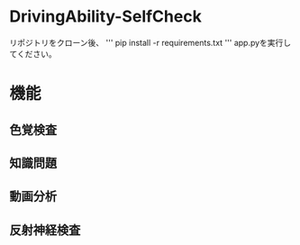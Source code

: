 # DrivingAbility-SelfCheck
リポジトリをクローン後、
'''
pip install -r requirements.txt
'''
app.pyを実行してください。

# 機能
## 色覚検査
## 知識問題
## 動画分析
## 反射神経検査

 
 
